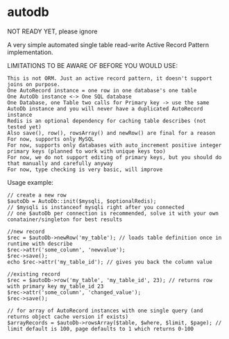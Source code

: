 # autodb

NOT READY YET, please ignore

A very simple automated single table read-write Active Record Pattern implementation.

LIMITATIONS TO BE AWARE OF BEFORE YOU WOULD USE:

    This is not ORM. Just an active record pattern, it doesn't support joins on purpose.
    One AutoRecord instance = one row in one database's one table
    One AutoDb instance <-> One SQL database
    One Database, one Table two calls for Primary key -> use the same AutoDb instance and you will never have a duplicated AutoRecord instance
    Redis is an optional dependency for caching table describes (not tested yet)
    Also save(), row(), rowsArray() and newRow() are final for a reason
    For now, supports only MySQL
    For now, supports only databases with auto_increment positive integer primary keys (planned to work with unique keys too)
    For now, we do not support editing of primary keys, but you should do that manually and carefully anyway
    For now, type checking is very basic, will improve

Usage example:

    // create a new row
    $autoDb = AutoDb::init($mysqli, $optionalRedis); 
    // $mysqli is instanceof mysqli right after you connected
    // one $autoDb per connection is recommended, solve it with your own conatainer/singleton for best results
    
    //new record
    $rec = $autoDb->newRow('my_table'); // loads table definition once in runtime with describe 
    $rec->attr('some_column', 'newvalue');
    $rec->save();
    echo $rec->attr('my_table_id'); // gives you back the column value
    
    //existing record
    $rec = $autoDb->row('my_table', 'my_table_id', 23); // returns row with primary key my_table_id 23
    $rec->attr('some_column', 'changed_value');
    $rec->save();
    
    // for array of AutoRecord instances with one single query (and returns object cache version if exists)
    $arrayRecords = $autoDb->rowsArray($table, $where, $limit, $page); // limit default is 100, page defaults to 1 which returns 0-100
    
